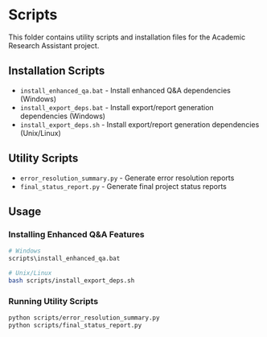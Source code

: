 # Scripts

This folder contains utility scripts and installation files for the Academic Research Assistant project.

## Installation Scripts
- `install_enhanced_qa.bat` - Install enhanced Q&A dependencies (Windows)
- `install_export_deps.bat` - Install export/report generation dependencies (Windows)
- `install_export_deps.sh` - Install export/report generation dependencies (Unix/Linux)

## Utility Scripts
- `error_resolution_summary.py` - Generate error resolution reports
- `final_status_report.py` - Generate final project status reports

## Usage

### Installing Enhanced Q&A Features
```bash
# Windows
scripts\install_enhanced_qa.bat

# Unix/Linux  
bash scripts/install_export_deps.sh
```

### Running Utility Scripts
```bash
python scripts/error_resolution_summary.py
python scripts/final_status_report.py
```
